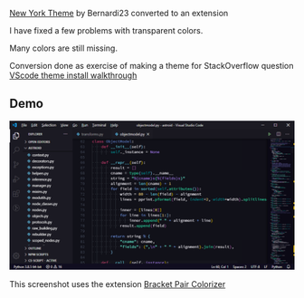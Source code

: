 [New York Theme](https://github.com/Bernardi23/New-York-Theme) by Bernardi23 converted to an extension

I have fixed a few problems with transparent colors.

Many colors are still missing.

Conversion done as exercise of making a theme for StackOverflow question [VScode theme install walkthrough](https://stackoverflow.com/questions/65229328/vscode-theme-install-walkthrough)

## Demo

![Sample](images/demo.png)

This screenshot uses the extension [Bracket Pair Colorizer](https://marketplace.visualstudio.com/items?itemName=CoenraadS.bracket-pair-colorizer)